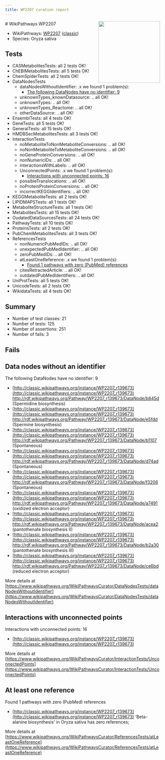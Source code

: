 ```yaml
---
title: WP2207 curation report
---
```


<img style="float: right; width: 200px" src="https://upload.wikimedia.org/wikipedia/commons/thumb/8/83/Wplogo_with_text_500.png/640px-Wplogo_with_text_500.png" />
# WikiPathways WP2207

* WikiPathways: [WP2207](https://wikipathways.org/pathways/WP2207) ([classic](https://classic.wikipathways.org/instance/WP2207))
* Species: Oryza sativa
## Tests
* CASMetabolitesTests: all 2 tests OK!
* ChEBIMetabolitesTests: all 5 tests OK!
* ChemSpiderTests: all 2 tests OK!
* DataNodesTests
    * dataNodesWithoutIdentifier: .x we found 1 problem(s):
        * [The following DataNodes have no identifier: 9](#d2d32fa8)
    * unknownTypes_knownDatasource: .. all OK!
    * unknownTypes: .. all OK!
    * unknownTypes_Reactome: .. all OK!
    * otherDataSource: .. all OK!
* EnsemblTests: all 4 tests OK!
* GeneTests: all 5 tests OK!
* GeneralTests: all 15 tests OK!
* HMDBSecMetabolitesTests: all 3 tests OK!
* InteractionTests
    * noMetaboliteToNonMetaboliteConversions: .. all OK!
    * noNonMetaboliteToMetaboliteConversions: .. all OK!
    * noGeneProteinConversions: .. all OK!
    * nonNumericIDs: .. all OK!
    * interactionsWithLabels: .. all OK!
    * UnconnectedPoints: .x we found 1 problem(s):
        * [Interactions with unconnected points: 16](#7f1d407d)
    * possibleTranslocations: .. all OK!
    * noProteinProteinConversions: .. all OK!
    * incorrectKEGGIdentifiers: .. all OK!
* KEGGMetaboliteTests: all 2 tests OK!
* LIPIDMAPSTests: all 1 tests OK!
* MetaboliteStructureTests: all 1 tests OK!
* MetabolitesTests: all 15 tests OK!
* OudatedDataSourcesTests: all 24 tests OK!
* PathwayTests: all 10 tests OK!
* ProteinsTests: all 2 tests OK!
* PubChemMetabolitesTests: all 3 tests OK!
* ReferencesTests
    * nonNumericPubMedIDs: .. all OK!
    * unexpectedPubMedIdentifier: .. all OK!
    * zeroPubMedIDs: .. all OK!
    * atLeastOneReference: .x we found 1 problem(s):
        * [Found 1 pathways with zero (PubMed) references](#d0a459f0)
    * citesRetractedArticle: .. all OK!
    * outdatedPubMedIdentifiers: .. all OK!
* UniProtTests: all 5 tests OK!
* UnicodeTests: all 2 tests OK!
* WikidataTests: all 4 tests OK!


## Summary

* Number of test classes: 21
* Number of tests: 125
* Number of assertions: 251
* Number of fails: 3

## Fails

<a name="d2d32fa8" />

## Data nodes without an identifier

The following DataNodes have no identifier: 9

* [http://classic.wikipathways.org/instance/WP2207_r139673](http://classic.wikipathways.org/instance/WP2207_r139673) http://rdf.wikipathways.org/Pathway/WP2207_r139673/DataNode/b845d (Spermidine biosynthesis)
* [http://classic.wikipathways.org/instance/WP2207_r139673](http://classic.wikipathways.org/instance/WP2207_r139673) http://rdf.wikipathways.org/Pathway/WP2207_r139673/DataNode/e5fdd (Spermine biosynthesis)
* [http://classic.wikipathways.org/instance/WP2207_r139673](http://classic.wikipathways.org/instance/WP2207_r139673) http://rdf.wikipathways.org/Pathway/WP2207_r139673/DataNode/b1107 (Spontaneous)
* [http://classic.wikipathways.org/instance/WP2207_r139673](http://classic.wikipathways.org/instance/WP2207_r139673) http://rdf.wikipathways.org/Pathway/WP2207_r139673/DataNode/d74ad (Spontaneous)
* [http://classic.wikipathways.org/instance/WP2207_r139673](http://classic.wikipathways.org/instance/WP2207_r139673) http://rdf.wikipathways.org/Pathway/WP2207_r139673/DataNode/f3208 (Spontaneous)
* [http://classic.wikipathways.org/instance/WP2207_r139673](http://classic.wikipathways.org/instance/WP2207_r139673) http://rdf.wikipathways.org/Pathway/WP2207_r139673/DataNode/a7491 (oxidized electron acceptor)
* [http://classic.wikipathways.org/instance/WP2207_r139673](http://classic.wikipathways.org/instance/WP2207_r139673) http://rdf.wikipathways.org/Pathway/WP2207_r139673/DataNode/acea2 (pantothenate biosynthesis II)
* [http://classic.wikipathways.org/instance/WP2207_r139673](http://classic.wikipathways.org/instance/WP2207_r139673) http://rdf.wikipathways.org/Pathway/WP2207_r139673/DataNode/b2a30 (pantothenate biosynthesis III)
* [http://classic.wikipathways.org/instance/WP2207_r139673](http://classic.wikipathways.org/instance/WP2207_r139673) http://rdf.wikipathways.org/Pathway/WP2207_r139673/DataNode/ce6bd (reduced electron acceptor)


More details at [https://www.wikipathways.org/WikiPathwaysCurator/DataNodesTests/dataNodesWithoutIdentifier](https://www.wikipathways.org/WikiPathwaysCurator/DataNodesTests/dataNodesWithoutIdentifier)

<a name="7f1d407d" />

## Interactions with unconnected points

Interactions with unconnected points: 16

* [http://classic.wikipathways.org/instance/WP2207_r139673](http://classic.wikipathways.org/instance/WP2207_r139673)


More details at [https://www.wikipathways.org/WikiPathwaysCurator/InteractionTests/UnconnectedPoints](https://www.wikipathways.org/WikiPathwaysCurator/InteractionTests/UnconnectedPoints)

<a name="d0a459f0" />

## At least one reference

Found 1 pathways with zero (PubMed) references

* [http://classic.wikipathways.org/instance/WP2207_r139673](http://classic.wikipathways.org/instance/WP2207_r139673) 'Beta-alanine biosynthesis' in Oryza sativa has zero references; 


More details at [https://www.wikipathways.org/WikiPathwaysCurator/ReferencesTests/atLeastOneReference](https://www.wikipathways.org/WikiPathwaysCurator/ReferencesTests/atLeastOneReference)

